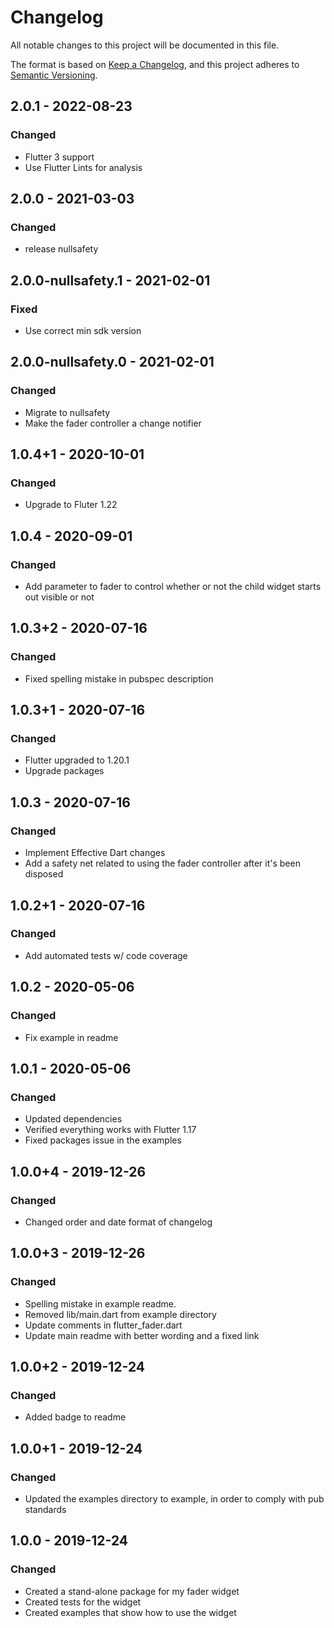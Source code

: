 # Changelog
All notable changes to this project will be documented in this file.

The format is based on [Keep a Changelog](https://keepachangelog.com/en/1.0.0/),
and this project adheres to [Semantic Versioning](https://semver.org/spec/v2.0.0.html).

## 2.0.1 - 2022-08-23
### Changed
- Flutter 3 support
- Use Flutter Lints for analysis

## 2.0.0 - 2021-03-03
### Changed
- release nullsafety

## 2.0.0-nullsafety.1 - 2021-02-01
### Fixed
- Use correct min sdk version

## 2.0.0-nullsafety.0 - 2021-02-01
### Changed
- Migrate to nullsafety
- Make the fader controller a change notifier

## 1.0.4+1 - 2020-10-01
### Changed
- Upgrade to Fluter 1.22

## 1.0.4 - 2020-09-01
### Changed
- Add parameter to fader to control whether or not the child widget starts out visible or not

## 1.0.3+2 - 2020-07-16
### Changed
- Fixed spelling mistake in pubspec description

## 1.0.3+1 - 2020-07-16
### Changed
- Flutter upgraded to 1.20.1
- Upgrade packages

## 1.0.3 - 2020-07-16
### Changed
- Implement Effective Dart changes
- Add a safety net related to using the fader controller after it's been disposed

## 1.0.2+1 - 2020-07-16
### Changed
- Add automated tests w/ code coverage

## 1.0.2 - 2020-05-06
### Changed
- Fix example in readme

## 1.0.1 - 2020-05-06
### Changed
- Updated dependencies
- Verified everything works with Flutter 1.17
- Fixed packages issue in the examples

## 1.0.0+4 - 2019-12-26
### Changed
- Changed order and date format of changelog

## 1.0.0+3 - 2019-12-26
### Changed
- Spelling mistake in example readme.
- Removed lib/main.dart from example directory
- Update comments in flutter\_fader.dart
- Update main readme with better wording and a fixed link

## 1.0.0+2 - 2019-12-24
### Changed
- Added badge to readme

## 1.0.0+1 - 2019-12-24
### Changed
- Updated the examples directory to example, in order to comply with pub standards

## 1.0.0 - 2019-12-24
### Changed
- Created a stand-alone package for my fader widget
- Created tests for the widget
- Created examples that show how to use the widget